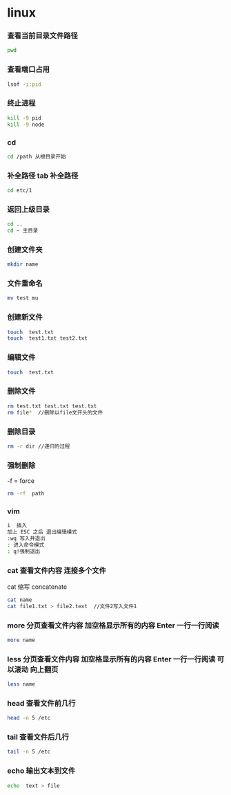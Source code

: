 # linux

### 查看当前目录文件路径

```bash
pwd
```

### 查看端口占用

```bash
lsof -i:pid
```

### 终止进程

```bash
kill -9 pid
kill -9 node
```

### cd

```bash
cd /path 从根目录开始
```

### 补全路径 tab 补全路径

```bash
cd etc/1
```

### 返回上级目录

```bash
cd ..
cd ~ 主目录
```

### 创建文件夹

```bash
mkdir name
```

### 文件重命名

```bash
mv test mu
```

### 创建新文件

```bash
touch  test.txt
touch  test1.txt test2.txt
```

### 编辑文件

```bash
touch  test.txt
```

### 删除文件

```bash
rm test.txt test.txt test.txt
rm file*  //删除以file文开头的文件
```

### 删除目录

```bash
rm -r dir //递归的过程
```

### 强制删除

-f = force

```bash
rm -rf  path
```

### vim

```bash
i  插入
加上 ESC 之后 退出编辑模式
:wq 写入并退出
: 进入命令模式
: q!强制退出
```

### cat 查看文件内容 连接多个文件

cat 缩写 concatenate

```bash
cat name
cat file1.txt > file2.text  //文件2写入文件1
```

### more 分页查看文件内容 加空格显示所有的内容 Enter 一行一行阅读

```bash
more name
```

### less 分页查看文件内容 加空格显示所有的内容 Enter 一行一行阅读 可以滚动 向上翻页

```bash
less name
```

### head 查看文件前几行

```bash
head -n 5 /etc
```

### tail 查看文件后几行

```bash
tail -n 5 /etc
```

### echo 输出文本到文件

```bash
echo  text > file
```
